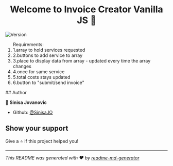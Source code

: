 <h1 align="center">Welcome to Invoice Creator Vanilla JS 👋</h1>
<p>
  <img alt="Version" src="https://img.shields.io/badge/version-1.0-blue.svg?cacheSeconds=2592000" />
</p>

<ol> Requirements: 
   <li>1.array to hold services requested </li>
   <li>2.buttons to add service to array </li>
   <li>3.place to display data from array - updated every time the array changes</li>
   <li>4.once for same service</li>
   <li>5.total costs stays updated</li>
   <li>6.button to &#34;submit/send invoice&#34; </li>
</ol>
## Author

👤 **Sinisa Jovanovic**

* Github: [@SinisaJO](https://github.com/SinisaJO)

## Show your support

Give a ⭐️ if this project helped you!

***
_This README was generated with ❤️ by [readme-md-generator](https://github.com/kefranabg/readme-md-generator)_
